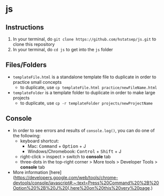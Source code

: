 # js

## Instructions
1.  In your terminal, do `git clone https://github.com/hstatsep/js.git` to clone this repository
2.  In your terminal, do `cd js` to get into the `js` folder

## Files/Folders
* `templateFile.html` is a standalone template file to duplicate in order to practice small concepts
  * to duplicate, use `cp templateFile.html practice/newFileName.html`
* `templateFolder` is a template folder to duplicate in order to make large projects
  * to duplicate, use `cp -r templateFolder projects/newProjectName`

## Console
* In order to see errors and results of `console.log()`, you can do one of the following:
  * keyboard shortcut:
    * Mac: <kbd>Command</kbd> + <kbd>Option</kbd> + J
    * Windows/Chromebook: <kbd>Control</kbd> + <kbd>Shift</kbd> + J
  * right-click > inspect > switch to **console** tab
  * three-dots in the top-right corner > More tools > Developer Tools > **console** tab
* More information [here](https://developers.google.com/web/tools/chrome-devtools/console/javascript#:~:text=Press%20Command%20%2B%20Option%20%2B%20J%20(,here%20on%20this%20very%20page.)
